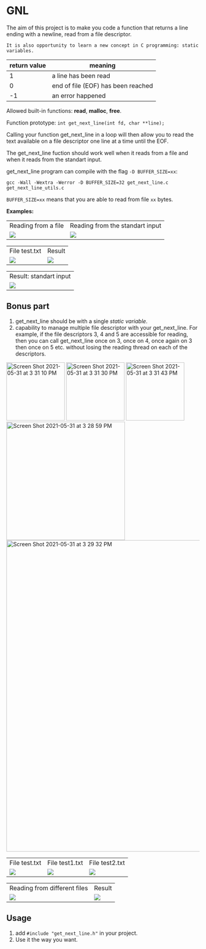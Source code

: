 # GNL
The aim of this project is to make you code a function that returns a line ending with a newline, read from a file descriptor.

`It is also opportunity to learn a new concept in C programming: static variables.`

| return value | meaning |
| --- | --- |
| 1 | a line has been read |
| 0 | end of file (EOF) has been reached |
| -1 | an error happened |

Allowed built-in functions: **read**, **malloc**, **free**.

Function prototype: `int get_next_line(int fd, char **line);`

Calling your function get_next_line in a loop will then allow you to read the text available on a file descriptor one line at a time until the EOF.

The get_next_line fuction should work well when it reads from a file and when it reads from the standart input.

get_next_line program can compile with the flag `-D BUFFER_SIZE=xx`: 

`gcc -Wall -Wextra -Werror -D BUFFER_SIZE=32 get_next_line.c get_next_line_utils.c`

`BUFFER_SIZE=xx` means that you are able to read from file `xx` bytes.

**Examples:**

<table>
  <tr>
    <td align="center">Reading from a file</td>
    <td align="center">Reading from the standart input</td>
  </tr>
  <tr>
    <td><img  src="https://user-images.githubusercontent.com/84783740/120178708-73077300-c212-11eb-8761-4b6bcce7b114.png"></td>
    <td><img  src="https://user-images.githubusercontent.com/84783740/120188052-4b1e0c80-c21e-11eb-8e67-b4f2a83c9553.png"></td>
  </tr>
</table>

<table>
  <tr>
    <td align="center">File test.txt</td>
    <td align="center">Result</td>
  </tr>
  <tr>
    <td><img src="https://user-images.githubusercontent.com/84783740/120178739-7a2e8100-c212-11eb-99dd-4d76fb003b09.png"></td>
    <td><img src="https://user-images.githubusercontent.com/84783740/120178754-7ef33500-c212-11eb-93c5-e7403105ccdf.png"></td>
  </tr>
</table>

<table>
  <tr>
    <td align="center">Result: standart input</td>
  </tr>
  <tr>
    <td><img src="https://user-images.githubusercontent.com/84783740/120188059-4fe2c080-c21e-11eb-90f2-13d6b5188c03.png"></td>
  </tr>
</table>

## Bonus part
1)  get_next_line should be with a single *static variable*.
2) capability to manage multiple file descriptor with your get_next_line. For example, if the file descriptors 3, 4 and 5 are accessible for reading, then you can call get_next_line once on 3, once on 4, once again on 3 then once on 5 etc. without losing the reading thread on each of the descriptors.

<img width="152" alt="Screen Shot 2021-05-31 at 3 31 10 PM" src="https://user-images.githubusercontent.com/84783740/120193733-6ccec200-c225-11eb-9325-be99a96f85e1.png">
<img width="152" alt="Screen Shot 2021-05-31 at 3 31 30 PM" src="https://user-images.githubusercontent.com/84783740/120193742-70624900-c225-11eb-9ac5-73a6a0a9df45.png">
<img width="152" alt="Screen Shot 2021-05-31 at 3 31 43 PM" src="https://user-images.githubusercontent.com/84783740/120193751-72c4a300-c225-11eb-9e63-87c804cf698b.png">
<img width="309" alt="Screen Shot 2021-05-31 at 3 28 59 PM" src="https://user-images.githubusercontent.com/84783740/120193797-7d7f3800-c225-11eb-86db-efe80b7d5634.png">
<img width="813" alt="Screen Shot 2021-05-31 at 3 29 32 PM" src="https://user-images.githubusercontent.com/84783740/120193813-81ab5580-c225-11eb-8867-28dc64e3207b.png">

<table>
  <tr>
    <td align="center">File test.txt</td>
    <td align="center">File test1.txt</td>
    <td align="center">File test2.txt</td>
  </tr>
  <tr>
    <td><img src="https://user-images.githubusercontent.com/84783740/120193733-6ccec200-c225-11eb-9325-be99a96f85e1.png"></td>
    <td><img src="https://user-images.githubusercontent.com/84783740/120193742-70624900-c225-11eb-9ac5-73a6a0a9df45.png"></td>
    <td><img src="https://user-images.githubusercontent.com/84783740/120193751-72c4a300-c225-11eb-9e63-87c804cf698b.png"></td>
  </tr>
</table>

<table>
  <tr>
    <td align="center">Reading from different files</td>
    <td align="center">Result</td>
  </tr>
  <tr>
    <td><img src="https://user-images.githubusercontent.com/84783740/120193797-7d7f3800-c225-11eb-86db-efe80b7d5634.png"></td>
    <td><img src="https://user-images.githubusercontent.com/84783740/120193813-81ab5580-c225-11eb-8867-28dc64e3207b.png"></td>
  </tr>
</table>

## Usage
1. add `#include "get_next_line.h"` in your project. 
2. Use it the way you want.
